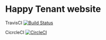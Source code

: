 Happy Tenant website
==========================================

TravisCI [![Build Status](https://travis-ci.org/navratil/happytenantweb.svg?branch=master)](https://travis-ci.org/navratil/happytenantweb)

CicrcleCI [![CircleCI](https://circleci.com/gh/navratil/happytenantweb?style=svg)](https://circleci.com/gh/navratil/happytenantweb)

